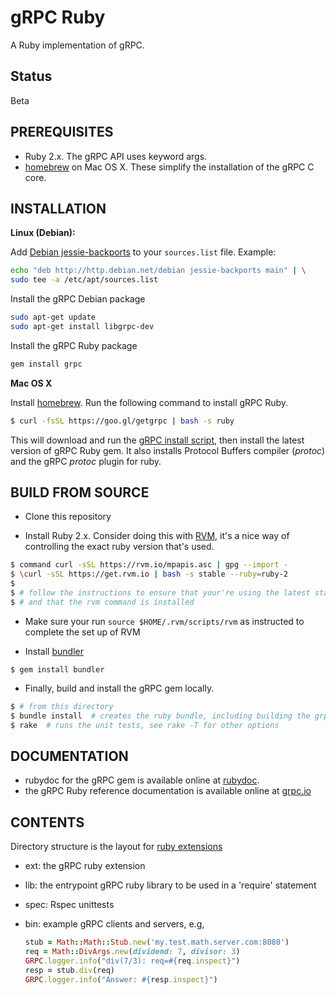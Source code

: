 gRPC Ruby
=========

A Ruby implementation of gRPC.

Status
------

Beta

PREREQUISITES
-------------

- Ruby 2.x. The gRPC API uses keyword args.
- [homebrew][] on Mac OS X.  These simplify the installation of the gRPC C core.

INSTALLATION
---------------

**Linux (Debian):**

Add [Debian jessie-backports][] to your `sources.list` file. Example:

```sh
echo "deb http://http.debian.net/debian jessie-backports main" | \
sudo tee -a /etc/apt/sources.list
```

Install the gRPC Debian package

```sh
sudo apt-get update
sudo apt-get install libgrpc-dev
```

Install the gRPC Ruby package

```sh
gem install grpc
```

**Mac OS X**

Install [homebrew][]. Run the following command to install gRPC Ruby.
```sh
$ curl -fsSL https://goo.gl/getgrpc | bash -s ruby
```
This will download and run the [gRPC install script][], then install the latest version of gRPC Ruby gem.  It also installs Protocol Buffers compiler (_protoc_) and the gRPC _protoc_ plugin for ruby.

BUILD FROM SOURCE
---------------------
- Clone this repository

- Install Ruby 2.x. Consider doing this with [RVM](http://rvm.io), it's a nice way of controlling
  the exact ruby version that's used.
```sh
$ command curl -sSL https://rvm.io/mpapis.asc | gpg --import -
$ \curl -sSL https://get.rvm.io | bash -s stable --ruby=ruby-2
$
$ # follow the instructions to ensure that your're using the latest stable version of Ruby
$ # and that the rvm command is installed
```
- Make sure your run `source $HOME/.rvm/scripts/rvm` as instructed to complete the set up of RVM

- Install [bundler](http://bundler.io/)
```
$ gem install bundler
```

- Finally,  build and install the gRPC gem locally.
```sh
$ # from this directory
$ bundle install  # creates the ruby bundle, including building the grpc extension
$ rake  # runs the unit tests, see rake -T for other options
```

DOCUMENTATION
-------------
- rubydoc for the gRPC gem is available online at [rubydoc][].
- the gRPC Ruby reference documentation is available online at [grpc.io][]

CONTENTS
--------
Directory structure is the layout for [ruby extensions][]
- ext: the gRPC ruby extension
- lib: the entrypoint gRPC ruby library to be used in a 'require' statement
- spec: Rspec unittests
- bin: example gRPC clients and servers, e.g,

  ```ruby
  stub = Math::Math::Stub.new('my.test.math.server.com:8080')
  req = Math::DivArgs.new(dividend: 7, divisor: 3)
  GRPC.logger.info("div(7/3): req=#{req.inspect}")
  resp = stub.div(req)
  GRPC.logger.info("Answer: #{resp.inspect}")
  ```
[homebrew]:http://brew.sh
[gRPC install script]:https://raw.githubusercontent.com/grpc/homebrew-grpc/master/scripts/install
[ruby extensions]:http://guides.rubygems.org/gems-with-extensions/
[rubydoc]: http://www.rubydoc.info/gems/grpc
[grpc.io]: http://www.grpc.io/docs/installation/ruby.html
[Debian jessie-backports]:http://backports.debian.org/Instructions/
